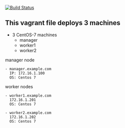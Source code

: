 [![Build Status](http://build.thelinuxthing.com/buildStatus/icon?job=thelinuxthing-ansible&build=1)](https://build.thelinuxthing.com/job/thelinuxthing-ansible/1/)

This vagrant file deploys 3 machines
-
  - 3 CentOS-7 machines
    - manager
    - worker1
    - worker2
    

manager node
   
    - manager.example.com 
      IP: 172.16.1.100
      OS: Centos 7

worker nodes

    - worker1.example.com
      172.16.1.201
      OS: Centos 7

    - worker2.example.com
      172.16.1.202
      OS: Centos 7